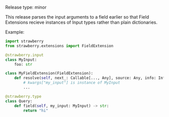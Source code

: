 Release type: minor

This release parses the input arguments to a field earlier so that Field
Extensions recieve instances of Input types rather than plain dictionaries.

Example:

```python
import strawberry
from strawberry.extensions import FieldExtension

@strawberry.input
class MyInput:
    foo: str

class MyFieldExtension(FieldExtension):
    def resolve(self, next_: Callable[..., Any], source: Any, info: Info, **kwargs):
        # kwargs["my_input"] is instance of MyInput
        ...

@strawberry.type
class Query:
    def field(self, my_input: MyInput) -> str:
        return "hi"
```
